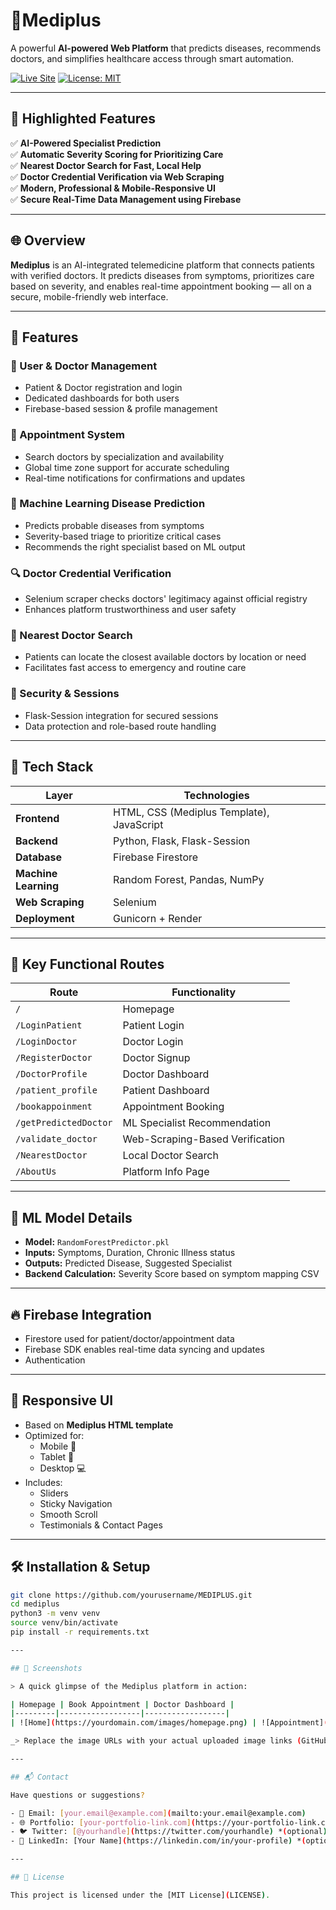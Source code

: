 # 🏥Mediplus

A powerful **AI-powered Web Platform** that predicts diseases, recommends doctors, and simplifies healthcare access through smart automation.

[![Live Site](https://img.shields.io/badge/Live-Demo-green?style=for-the-badge)](https://mediplus-1-h3zu.onrender.com)
[![License: MIT](https://img.shields.io/badge/License-MIT-blue.svg)](LICENSE)

---

## 🌟 Highlighted Features

✅ **AI-Powered Specialist Prediction**  
✅ **Automatic Severity Scoring for Prioritizing Care**  
✅ **Nearest Doctor Search for Fast, Local Help**  
✅ **Doctor Credential Verification via Web Scraping**  
✅ **Modern, Professional & Mobile-Responsive UI**  
✅ **Secure Real-Time Data Management using Firebase**

---

## 🌐 Overview

**Mediplus** is an AI-integrated telemedicine platform that connects patients with verified doctors. It predicts diseases from symptoms, prioritizes care based on severity, and enables real-time appointment booking — all on a secure, mobile-friendly web interface.

---

## 🚀 Features

### 👤 User & Doctor Management
- Patient & Doctor registration and login
- Dedicated dashboards for both users
- Firebase-based session & profile management

### 📅 Appointment System
- Search doctors by specialization and availability
- Global time zone support for accurate scheduling
- Real-time notifications for confirmations and updates

### 🧠 Machine Learning Disease Prediction
- Predicts probable diseases from symptoms
- Severity-based triage to prioritize critical cases
- Recommends the right specialist based on ML output

### 🔍 Doctor Credential Verification
- Selenium scraper checks doctors' legitimacy against official registry
- Enhances platform trustworthiness and user safety

### 📍 Nearest Doctor Search
- Patients can locate the closest available doctors by location or need
- Facilitates fast access to emergency and routine care

### 🔐 Security & Sessions
- Flask-Session integration for secured sessions
- Data protection and role-based route handling

---

## 🧰 Tech Stack

| Layer        | Technologies |
|--------------|--------------|
| **Frontend** | HTML, CSS (Mediplus Template), JavaScript |
| **Backend**  | Python, Flask, Flask-Session |
| **Database** | Firebase Firestore |
| **Machine Learning** | Random Forest, Pandas, NumPy |
| **Web Scraping** | Selenium |
| **Deployment** | Gunicorn + Render |

---

## 🔄 Key Functional Routes

| Route | Functionality |
|-------|----------------|
| `/` | Homepage |
| `/LoginPatient` | Patient Login |
| `/LoginDoctor` | Doctor Login |
| `/RegisterDoctor` | Doctor Signup |
| `/DoctorProfile` | Doctor Dashboard |
| `/patient_profile` | Patient Dashboard |
| `/bookappoinment` | Appointment Booking |
| `/getPredictedDoctor` | ML Specialist Recommendation |
| `/validate_doctor` | Web-Scraping-Based Verification |
| `/NearestDoctor` | Local Doctor Search |
| `/AboutUs` | Platform Info Page |

---

## 🤖 ML Model Details

- **Model:** `RandomForestPredictor.pkl`
- **Inputs:** Symptoms, Duration, Chronic Illness status
- **Outputs:** Predicted Disease, Suggested Specialist
- **Backend Calculation:** Severity Score based on symptom mapping CSV

---

## 🔥 Firebase Integration

- Firestore used for patient/doctor/appointment data
- Firebase SDK enables real-time data syncing and updates
- Authentication

---

## 📱 Responsive UI

- Based on **Mediplus HTML template**
- Optimized for:
  - Mobile 📱
  - Tablet 📲
  - Desktop 💻
- Includes:
  - Sliders
  - Sticky Navigation
  - Smooth Scroll
  - Testimonials & Contact Pages

---

## 🛠️ Installation & Setup

```bash
git clone https://github.com/yourusername/MEDIPLUS.git
cd mediplus
python3 -m venv venv
source venv/bin/activate
pip install -r requirements.txt

---

## 📸 Screenshots

> A quick glimpse of the Mediplus platform in action:

| Homepage | Book Appointment | Doctor Dashboard |
|---------|------------------|------------------|
| ![Home](https://yourdomain.com/images/homepage.png) | ![Appointment](https://yourdomain.com/images/appointment.png) | ![Dashboard](https://yourdomain.com/images/dashboard.png) |

_> Replace the image URLs with your actual uploaded image links (GitHub repo or cloud storage)._

---

## 📬 Contact

Have questions or suggestions?

- 📧 Email: [your.email@example.com](mailto:your.email@example.com)  
- 🌐 Portfolio: [your-portfolio-link.com](https://your-portfolio-link.com)  
- 🐦 Twitter: [@yourhandle](https://twitter.com/yourhandle) *(optional)*  
- 🔗 LinkedIn: [Your Name](https://linkedin.com/in/your-profile) *(optional)*

---

## 📄 License

This project is licensed under the [MIT License](LICENSE).

